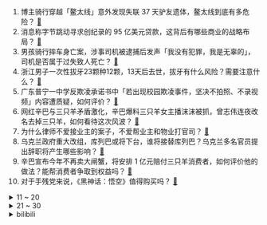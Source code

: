 1. 博主骑行穿越「鳌太线」意外发现失联 37 天驴友遗体，鳌太线到底有多危险？ [:link:](https://www.zhihu.com/question/666166090)
2. 消息称字节跳动寻求创纪录的 95 亿美元贷款，这背后有哪些商业的战略布局？ [:link:](https://www.zhihu.com/question/666076630)
3. 男孩骑行摔车身亡案，涉事司机被逮捕后发声「我没有犯罪，我是无辜的」，司机是否属于过失致人死亡？ [:link:](https://www.zhihu.com/question/666210120)
4. 浙江男子一次性拔牙23颗种12颗，13天后去世，拔牙有什么风险？需要注意什么？ [:link:](https://www.zhihu.com/question/666154435)
5. 广东普宁一中学反欺凌承诺书中「若出现校园欺凌事件，坚决不拍照、不录视频」内容遭质疑，如何评价？ [:link:](https://www.zhihu.com/question/666185286)
6. 网红辛巴与三只羊矛盾激化，辛巴爆料三只羊女主播沫沫被抓，曾志伟连夜改名去掉三只羊，如何看待这次风波？ [:link:](https://www.zhihu.com/question/666157875)
7. 为什么律师不爱接业主的案子，不爱帮业主和物业打官司？ [:link:](https://www.zhihu.com/question/665644530)
8. 乌克兰政府重大改组，库列巴或将下台，谁将接替库列巴？乌克兰多名官员提出辞职将产生哪些影响？ [:link:](https://www.zhihu.com/question/666158953)
9. 辛巴宣布今年不再卖大闸蟹，将安排 1 亿元赔付三只羊消费者，如何评价他的做法？能帮消费者争取到权益吗？ [:link:](https://www.zhihu.com/question/666212183)
10. 对于手残党来说，《黑神话：悟空》值得购买吗？ [:link:](https://www.zhihu.com/question/664971584)
<details>
<summary>11 ~ 20</summary>

11. 儿子博士延毕一年多了，总说在修改论文，但总是没结果，该怎么办？ [:link:](https://www.zhihu.com/question/665844902)
12. 为什么深圳大学已比肩部分 985，却还不是双一流？ [:link:](https://www.zhihu.com/question/660507596)
13. 工作是为了生活，但是现在工作「卷」到没有生活，人生的意义在哪？ [:link:](https://www.zhihu.com/question/665792276)
14. 猫直接睡在一篮苹果上，苹果表皮完好的，没有抓痕，还能吃吗？ [:link:](https://www.zhihu.com/question/665936368)
15. 如何看待小米汽车 (SU7) 8 月交付量超 1 万台？ [:link:](https://www.zhihu.com/question/665969946)
16. 如何看待董宇辉与西安交响乐团跨界朗诵《琵琶行》引发热议？ [:link:](https://www.zhihu.com/question/666093233)
17. 为什么苹果通话录音通知对方会被抵触？ [:link:](https://www.zhihu.com/question/663032757)
18. 如何看待《黑神话：悟空》中有关铁扇公主喝子母河水生下红孩儿的情节？ [:link:](https://www.zhihu.com/question/665211513)
19. 有什么关于茶的冷知识？ [:link:](https://www.zhihu.com/question/55399862)
20. 新改版的三年级英语教材取消字母和音标教学，被称「难度陡增」，如何看待此次改版？ [:link:](https://www.zhihu.com/question/665929226)
</details>
<details>
<summary>21 ~ 30</summary>

21. 为什么美国那么多大球都领衔，但发展不了男足？ [:link:](https://www.zhihu.com/question/665508185)
22. 张飞只会“俺也一样”吗，为什么你们喜欢说张飞“俺也一样”的梗？ [:link:](https://www.zhihu.com/question/421790838)
23. 有消息称淘宝将全面支持微信支付，两家公司均未否认，此举意味着什么？对行业发展有何影响？ [:link:](https://www.zhihu.com/question/666186706)
24. 如果祁同伟在最后对侯亮平开枪了剧情该怎么发展？ [:link:](https://www.zhihu.com/question/59238255)
25. 为什么印度人征兵抽中签哈哈大笑，泰国人抽中了就会嚎啕大哭呢？ [:link:](https://www.zhihu.com/question/665067194)
26. 为什么郑钦文能打赢维基奇，却输给了萨巴伦卡? [:link:](https://www.zhihu.com/question/666157140)
27. 童年对一个人的性格影响大吗？ [:link:](https://www.zhihu.com/question/666194617)
28. 为什么Git的教程都那么繁杂？ [:link:](https://www.zhihu.com/question/594294987)
29. 郑钦文 0 比 2 不敌萨巴伦卡，无缘美网女单四强，如何评价双方在赛场上的表现？ [:link:](https://www.zhihu.com/question/666158509)
30. 玩过《黑神话：悟空》以后，想再接触一下同类型的游戏，有什么推荐的吗？ [:link:](https://www.zhihu.com/question/665902357)
</details><details>
<summary>bilibili</summary>

</details>